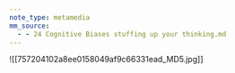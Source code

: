 ```yaml
---
note_type: metamedia
mm_source:
  - - 24 Cognitive Biases stuffing up your thinking.md
---
```


![[757204102a8ee0158049af9c66331ead_MD5.jpg]]


